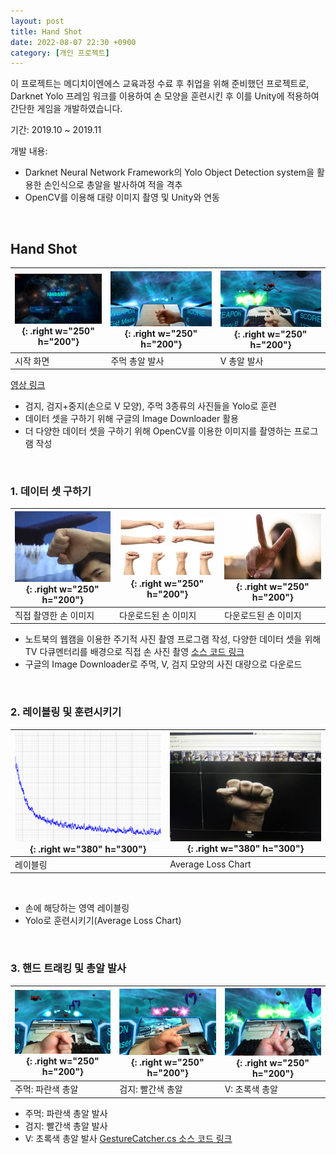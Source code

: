 ```yaml
---
layout: post
title: Hand Shot
date: 2022-08-07 22:30 +0900
category: [개인 프로젝트]
---
```


이 프로젝트는 메디치이엔에스 교육과정 수료 후 취업을 위해 준비했던 프로젝트로, Darknet Yolo 프레임 워크를 이용하여 손 모양을 훈련시킨 후 이를 Unity에 적용하여 간단한 게임을 개발하였습니다.

기간: 2019.10 ~ 2019.11

개발 내용:

- Darknet Neural Network Framework의 Yolo Object Detection system을 활용한 손인식으로 총알을 발사하여 적을 격추
- OpenCV를 이용해 대량 이미지 촬영 및 Unity와 연동

​     



## Hand Shot

| ![img-description](/assets/HandShotImages/Game_1.png){: .right w="250" h="200"} | ![img-description](/assets/HandShotImages/Game_2.png){: .right w="250" h="200"} | ![img-description](/assets/HandShotImages/Game_3.png){: .right w="250" h="200"} |
| ------------------------------------------------------------ | ------------------------------------------------------------ | ------------------------------------------------------------ |
| 시작 화면                                                    | 주먹 총알 발사                                               | V 총알 발사                                                  |

[영상 링크](https://www.youtube.com/watch?v=Yzux3Kss9_8)

- 검지, 검지+중지(손으로 V 모양), 주먹 3종류의 사진들을 Yolo로 훈련
- 데이터 셋을 구하기 위해 구글의 Image Downloader 활용
- 더 다양한 데이터 셋을 구하기 위해 OpenCV를 이용한 이미지를 촬영하는 프로그램 작성

​     



### 1. 데이터 셋 구하기

| ![img-description](/assets/HandShotImages/Data_1.png){: .right w="250" h="200"} | ![img-description](/assets/HandShotImages/Data_2.png){: .right w="250" h="200"} | ![img-description](/assets/HandShotImages/Data_3.png){: .right w="250" h="200"} |
| ------------------------------------------------------------ | ------------------------------------------------------------ | ------------------------------------------------------------ |
| 직접 촬영한 손 이미지                                        | 다운로드된  손 이미지                                        | 다운로드된 손 이미지                                         |

- 노트북의 웹캠을 이용한 주기적 사진 촬영 프로그램 작성, 다양한 데이터 셋을 위해 TV 다큐멘터리를 배경으로 직접 손 사진 촬영
  [소스 코드 링크](https://github.com/OverHeatHeart/PhotoTaker/blob/master/OpenCV_Practice/OpenCV_Practice/OpenCV_Practice.cpp)
- 구글의 Image Downloader로 주먹, V, 검지 모양의 사진 대량으로 다운로드

​     



### 2. 레이블링 및 훈련시키기

| ![img-description](/assets/HandShotImages/Train_1.png){: .right w="380" h="300"} | ![img-description](/assets/HandShotImages/Train_2.png){: .right w="380" h="300"} |
| ------------------------------------------------------------ | ------------------------------------------------------------ |
| 레이블링                                                     | Average Loss Chart                                           |

​     

- 손에 해당하는 영역 레이블링
- Yolo로 훈련시키기(Average Loss Chart)

​     

### 3. 핸드 트래킹 및 총알 발사

| ![img-description](/assets/HandShotImages/Shot_1.png){: .right w="250" h="200"} | ![img-description](/assets/HandShotImages/Shot_2.png){: .right w="250" h="200"} | ![img-description](/assets/HandShotImages/Shot_3.png){: .right w="250" h="200"} |
| ------------------------------------------------------------ | ------------------------------------------------------------ | ------------------------------------------------------------ |
| 주먹: 파란색 총알                                            | 검지: 빨간색 총알                                            | V: 초록색 총알                                               |

- 주먹: 파란색 총알 발사
- 검지: 빨간색 총알 발사
- V: 초록색 총알 발사
  [GestureCatcher.cs 소스 코드 링크](https://github.com/OverHeatHeart/Unity_Yolo/blob/master/Unity_Darknet_Game/Assets/%5B01%5D%20Scripts/GestureCatcher.cs)

